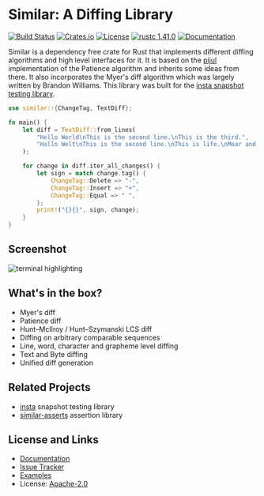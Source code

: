 # Similar: A Diffing Library

[![Build Status](https://github.com/mitsuhiko/similar/workflows/Tests/badge.svg?branch=main)](https://github.com/mitsuhiko/similar/actions?query=workflow%3ATests)
[![Crates.io](https://img.shields.io/crates/d/similar.svg)](https://crates.io/crates/similar)
[![License](https://img.shields.io/github/license/mitsuhiko/similar)](https://github.com/mitsuhiko/similar/blob/main/LICENSE)
[![rustc 1.41.0](https://img.shields.io/badge/rust-1.41%2B-orange.svg)](https://img.shields.io/badge/rust-1.41%2B-orange.svg)
[![Documentation](https://docs.rs/similar/badge.svg)](https://docs.rs/similar)

Similar is a dependency free crate for Rust that implements different diffing
algorithms and high level interfaces for it. It is based on the
[pijul](https://pijul.org/) implementation of the Patience algorithm and
inherits some ideas from there. It also incorporates the Myer's diff
algorithm which was largely written by Brandon Williams.  This library was
built for the [insta snapshot testing library](https://insta.rs).

```rust
use similar::{ChangeTag, TextDiff};

fn main() {
    let diff = TextDiff::from_lines(
        "Hello World\nThis is the second line.\nThis is the third.",
        "Hallo Welt\nThis is the second line.\nThis is life.\nMoar and more",
    );

    for change in diff.iter_all_changes() {
        let sign = match change.tag() {
            ChangeTag::Delete => "-",
            ChangeTag::Insert => "+",
            ChangeTag::Equal => " ",
        };
        print!("{}{}", sign, change);
    }
}
```

## Screenshot

![terminal highlighting](https://raw.githubusercontent.com/mitsuhiko/similar/main/assets/terminal-inline.png)

## What's in the box?

* Myer's diff
* Patience diff
* Hunt–McIlroy / Hunt–Szymanski LCS diff
* Diffing on arbitrary comparable sequences
* Line, word, character and grapheme level diffing
* Text and Byte diffing
* Unified diff generation

## Related Projects

* [insta](https://insta.rs) snapshot testing library
* [similar-asserts](https://github.com/mitsuhiko/similar-asserts) assertion library

## License and Links

* [Documentation](https://docs.rs/similar/)
* [Issue Tracker](https://github.com/mitsuhiko/similar/issues)
* [Examples](https://github.com/mitsuhiko/similar/tree/main/examples)
* License: [Apache-2.0](https://github.com/mitsuhiko/similar/blob/main/LICENSE)
